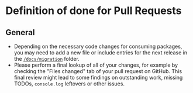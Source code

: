 # Definition of done for Pull Requests

## General

- Depending on the necessary code changes for consuming packages, you may need to add a new file or include entries for the next release in the [`/docs/migration`](https://github.com/db-ux-design-system/core-web/tree/main/docs/migration) folder.
- Please perform a final lookup of all of your changes, for example by checking the "Files changed" tab of your pull request on GitHub. This final review might lead to some findings on outstanding work, missing TODOs, `console.log` leftovers or other issues.
